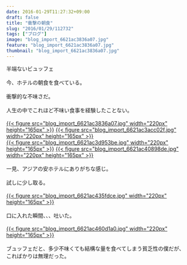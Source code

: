 ```yaml
---
date: 2016-01-29T11:27:32+09:00
draft: false
title: "衝撃の朝食"
slug: "2016/01/29/112732"
tags: ["ブログ"]
image: "blog_import_6621ac3836a07.jpg"
feature: "blog_import_6621ac3836a07.jpg"
thumbnail: "blog_import_6621ac3836a07.jpg"
---
```

半端ないビュッフェ<br/><br/>今、ホテルの朝食を食べている。<br/><br/>衝撃的な不味さだ。<br/><br/>人生の中でこれほど不味い食事を経験したことない。<br/><br/><a href="blog_import_6621ac3993f72.jpg">{{< figure src="blog_import_6621ac3836a07.jpg" width="220px" height="165px" >}}</a> <a href="blog_import_6621ac3c11f7c.jpg">{{< figure src="blog_import_6621ac3acc02f.jpg" width="220px" height="165px" >}}</a><br/><a href="blog_import_6621ac3ee7916.jpg">{{< figure src="blog_import_6621ac3d953be.jpg" width="220px" height="165px" >}}</a> <a href="blog_import_6621ac41ea22c.jpg">{{< figure src="blog_import_6621ac40898de.jpg" width="220px" height="165px" >}}</a><br/><br/>一見、アジアの安ホテルにありがちな感じ。<br/><br/>試しに少し取る。<br/><br/><a href="blog_import_6621ac44cf58b.jpg">{{< figure src="blog_import_6621ac435fdce.jpg" width="220px" height="165px" >}}</a><br/><br/>口に入れた瞬間、、、吐いた。<br/><br/><a href="blog_import_6621ac474c8e1.jpg">{{< figure src="blog_import_6621ac460d1a0.jpg" width="220px" height="165px" >}}</a><br/><br/>ブュッフェだと、多少不味くても結構な量を食べてしまう貧乏性の僕だが、<br/>こればかりは無理だった。<br/><br/><br/>

